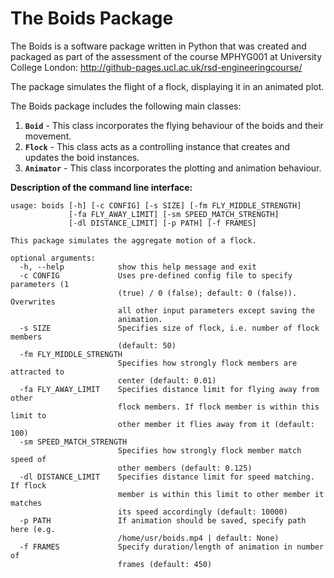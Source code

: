 # The Boids Package

The Boids is a software package written in Python that was created and packaged as part of the assessment of the course MPHYG001 at University College London:
http://github-pages.ucl.ac.uk/rsd-engineeringcourse/

The package simulates the flight of a flock, displaying it in an animated plot.

The Boids package includes the following main classes:

1. <b><code>Boid</code></b> - This class incorporates the flying behaviour of the boids and their movement.
2. <b><code>Flock</code></b> - This class acts as a controlling instance that creates and updates the boid instances.
3. <b><code>Animator</code></b> - This class incorporates the plotting and animation behaviour.


<b>Description of the command line interface:</b>

```
usage: boids [-h] [-c CONFIG] [-s SIZE] [-fm FLY_MIDDLE_STRENGTH]
             [-fa FLY_AWAY_LIMIT] [-sm SPEED_MATCH_STRENGTH]
             [-dl DISTANCE_LIMIT] [-p PATH] [-f FRAMES]

This package simulates the aggregate motion of a flock.

optional arguments:
  -h, --help            show this help message and exit
  -c CONFIG             Uses pre-defined config file to specify parameters (1
                        (true) / 0 (false); default: 0 (false)). Overwrites
                        all other input parameters except saving the
                        animation.
  -s SIZE               Specifies size of flock, i.e. number of flock members
                        (default: 50)
  -fm FLY_MIDDLE_STRENGTH
                        Specifies how strongly flock members are attracted to
                        center (default: 0.01)
  -fa FLY_AWAY_LIMIT    Specifies distance limit for flying away from other
                        flock members. If flock member is within this limit to
                        other member it flies away from it (default: 100)
  -sm SPEED_MATCH_STRENGTH
                        Specifies how strongly flock member match speed of
                        other members (default: 0.125)
  -dl DISTANCE_LIMIT    Specifies distance limit for speed matching. If flock
                        member is within this limit to other member it matches
                        its speed accordingly (default: 10000)
  -p PATH               If animation should be saved, specify path here (e.g.
                        /home/usr/boids.mp4 | default: None)
  -f FRAMES             Specify duration/length of animation in number of
                        frames (default: 450)

```